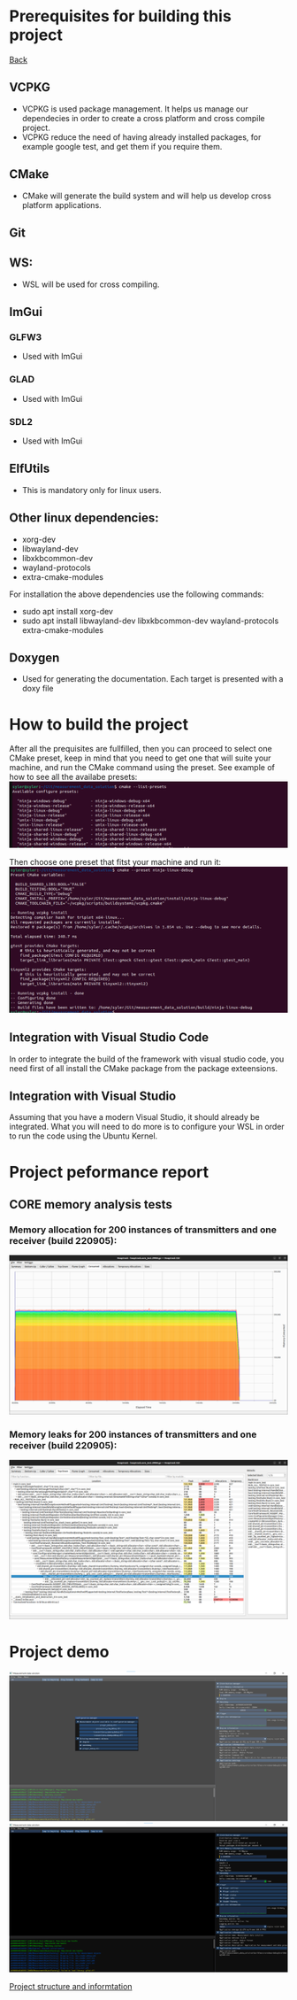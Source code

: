 # Prerequisites for building this project

[Back](./README.md)

## VCPKG
*	VCPKG is used package management. It helps us manage our dependecies in order to create a cross platform and cross compile project.
*	VCPKG reduce the need of having already installed packages, for example google test, and get them if you require them.

##	CMake
*	CMake will generate the build system and will help us develop cross platform applications.

##	Git
##	WS:
*	WSL will be used for cross compiling.

##  ImGui
### GLFW3
*   Used with ImGui
### GLAD
*   Used with ImGui
### SDL2
*   Used with ImGui
## ElfUtils
*   This is mandatory only for linux users.

## Other linux dependencies:
*   xorg-dev
*   libwayland-dev
*   libxkbcommon-dev
*   wayland-protocols
*   extra-cmake-modules

For installation the above dependencies use the following commands:
*   sudo apt install xorg-dev
*   sudo apt install libwayland-dev libxkbcommon-dev wayland-protocols extra-cmake-modules

## Doxygen
*   Used for generating the documentation. Each target is presented with a doxy file
# How to build the project

After all the prequisites are fullfilled, then you can proceed to select one CMake preset, keep in mind that you need to get one that will suite your machine, and run the CMake command using the preset. 
See example of how to see all the availabe presets:
![Preset Lists](./img/preset_list.png)

Then choose one preset that fitst your machine and run it:
![Preset run](./img/run_preset.png)

## Integration with Visual Studio Code

In order to integrate the build of the framework with visual studio code, you need first of all install the CMake package from the package exteensions.

## Integration with Visual Studio

Assuming that you have a modern Visual Studio, it should already be integrated. What you will need to do more is to configure your WSL in order to run the code using the Ubuntu Kernel.

# Project peformance report

## CORE memory analysis tests
### Memory allocation for 200 instances of transmitters and one receiver (build 220905):
![220905](./img/memory_consumtion_200_instances_220905.png)

### Memory leaks for 200 instances of transmitters and one receiver (build 220905):
![220905_leak](./img/memory_leak_core_220905.png)

# Project demo
![220911_111](./img/demo_build_230801.png)
![220911_211](./img/demo_build_230801_1.png)

[Project structure and informtation](./source/README.md)

